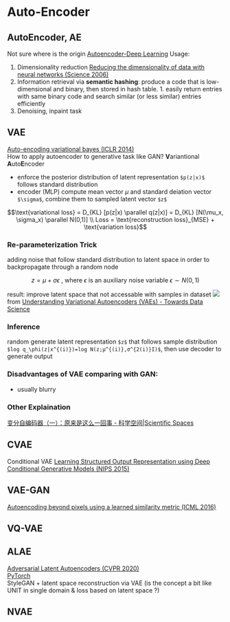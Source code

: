 # Auto-Encoder
## AutoEncoder, AE
Not sure where is the origin
[Autoencoder-Deep Learning](https://www.deeplearningbook.org/contents/autoencoders.html)
Usage:
1. Dimensionality reduction [Reducing the dimensionality of data with neural networks (Science 2006)](https://dbirman.github.io/learn/hierarchy/pdfs/Hinton2006.pdf)  
2. Information retrieval via **semantic hashing**: produce a code that is low-dimensional and binary, then stored in hash table. 1. easily return entries with same binary code and search similar (or less similar) entries efficiently
3. Denoising, inpaint task

## VAE
[Auto-encoding variational bayes (ICLR 2014)](https://arxiv.org/abs/1312.6114)  
How to apply autoencoder to generative task like GAN? **V**ariantional **A**uto**E**ncoder
* enforce the posterior distribution of latent representation `$p(z|x)$` follows standard distribution
* encoder (MLP) compute mean vector $\mu$ and standard deiation vector `$\sigma$`, combine them to sampled latent vector `$z$`
```math
\text{variational loss} = D_{KL} [p(z|x) \parallel q(z|x)] = D_{KL} [N(\mu_x, \sigma_x) \parallel N(0,1)] \\
Loss = \text{reconstruction loss}_{MSE} + \text{variation loss}
```
### Re-parameterization Trick
adding noise that follow standard distribution to latent space in order to backpropagate through a random node
```math
z=\mu+\sigma \epsilon \text{ , where }\epsilon \text{ is an auxiliary noise variable }\epsilon \sim N(0, 1)
```
result: improve latent space that not accessable with samples in dataset
![](https://miro.medium.com/max/2000/1*9ouOKh2w-b3NNOVx4Mw9bg@2x.png) from [Understanding Variational Autoencoders (VAEs) - Towards Data Science](https://towardsdatascience.com/understanding-variational-autoencoders-vaes-f70510919f73)
### Inference
random generate latent representation `$z$` that follows sample distribution `$log q_\phi(z|x^{(i)})=log N(z;μ^{(i)},σ^{2(i)}I)$`, then use decoder to generate output

### Disadvantages of VAE comparing with GAN:
* usually blurry

### Other Explaination
[变分自编码器（一）：原来是这么一回事 - 科学空间|Scientific Spaces](https://spaces.ac.cn/archives/5253)

## CVAE
Conditional VAE
[Learning Structured Output Representation using Deep Conditional Generative Models (NIPS 2015)](https://papers.nips.cc/paper/5775-learning-structured-output-representation-using-deep-conditional-generative-models.pdf)

## VAE-GAN
[Autoencoding beyond pixels using a learned similarity metric (ICML 2016)](https://arxiv.org/abs/1512.09300)

## VQ-VAE

## ALAE
[Adversarial Latent Autoencoders (CVPR 2020)](https://arxiv.org/pdf/2004.04467v1.pdf)  
[PyTorch](https://github.com/podgorskiy/ALAE)  
StyleGAN + latent space reconstruction via VAE (is the concept a bit like UNIT in single domain & loss based on latent space ?)

## NVAE

